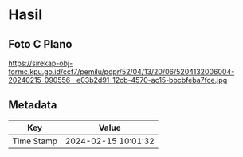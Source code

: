 # Hasil

## Foto C Plano

https://sirekap-obj-formc.kpu.go.id/ccf7/pemilu/pdpr/52/04/13/20/06/5204132006004-20240215-090556--e03b2d91-12cb-4570-ac15-bbcbfeba7fce.jpg


## Metadata

| Key        | Value               |
| ---------- | ------------------- |
| Time Stamp | 2024-02-15 10:01:32 |



